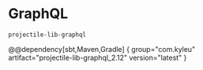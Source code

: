 # GraphQL

`projectile-lib-graphql`

@@dependency[sbt,Maven,Gradle] {
  group="com.kyleu"
  artifact="projectile-lib-graphql_2.12"
  version="latest"
}

